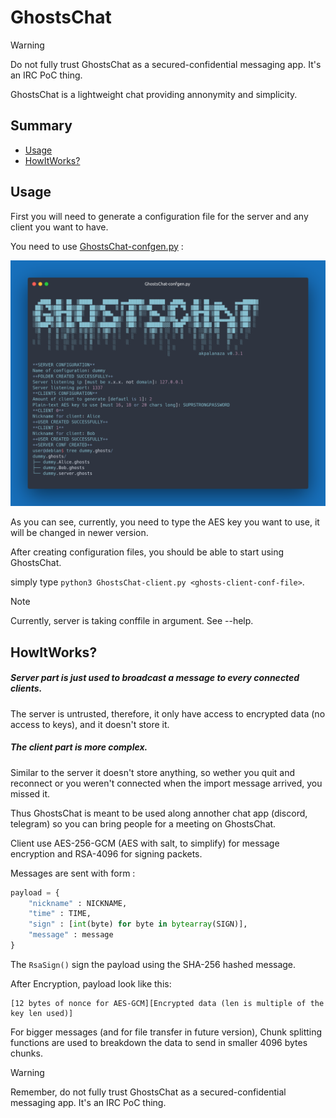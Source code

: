 # GhostsChat

> [!WARNING]
Do not fully trust GhostsChat as a secured-confidential messaging app. It's an IRC PoC thing.

GhostsChat is a lightweight chat providing annonymity and simplicity.

## Summary
- [Usage](#Usage)
- [HowItWorks?](#HowItWorks?)


## Usage

First you will need to generate a configuration file for the server and any client you want to have.

You need to use [GhostsChat-confgen.py](./GhostsChat-confgen.py) :

![Alt_text](./assets/confgen.png)

As you can see, currently, you need to type the AES key you want to use, it will be changed in newer version.

After creating configuration files, you should be able to start using GhostsChat.

simply type `python3 GhostsChat-client.py <ghosts-client-conf-file>`.

> [!NOTE]
Currently, server is taking conffile in argument. See --help.

## HowItWorks?

##### Server part is just used to broadcast a message to every connected clients.

The server is untrusted, therefore, it only have access to encrypted data (no access to keys), and it doesn't store it.

##### The client part is more complex.

Similar to the server it doesn't store anything, so wether you quit and reconnect or you weren't connected when the import message arrived, you missed it.

Thus GhostsChat is meant to be used along annother chat app (discord, telegram) so you can bring people for a meeting on GhostsChat.

Client use AES-256-GCM (AES with salt, to simplify) for message encryption and RSA-4096 for signing packets.

Messages are sent with form : 
```python
payload = {
    "nickname" : NICKNAME,
    "time" : TIME,
    "sign" : [int(byte) for byte in bytearray(SIGN)],
    "message" : message
}
```
The `RsaSign()` sign the payload using the SHA-256 hashed message.

After Encryption, payload look like this:

```
[12 bytes of nonce for AES-GCM][Encrypted data (len is multiple of the key len used)]
```

For bigger messages (and for file transfer in future version), Chunk splitting functions are used to breakdown the data to send in smaller 4096 bytes chunks.


> [!WARNING]
Remember, do not fully trust GhostsChat as a secured-confidential messaging app. It's an IRC PoC thing.
